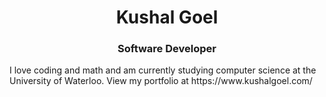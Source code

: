 <h1 align="center">Kushal Goel</h1>
<h3 align="center">Software Developer</h3>
<p> I love coding and math and am currently studying computer science at the University of Waterloo. View my portfolio at https://www.kushalgoel.com/</p>
